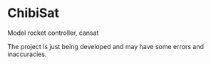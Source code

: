 # ChibiSat
Model rocket controller, cansat

The project is just being developed and may have some errors and inaccuracies.
